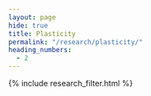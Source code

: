 ```yaml
---
layout: page
hide: true
title: Plasticity
permalink: "/research/plasticity/"
heading_numbers:
  - 2
---
```

{% include research_filter.html %}
